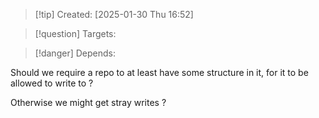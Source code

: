 
>[!tip] Created: [2025-01-30 Thu 16:52]

>[!question] Targets: 

>[!danger] Depends: 

Should we require a repo to at least have some structure in it, for it to be allowed to write to ?

Otherwise we might get stray writes ?